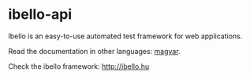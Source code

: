 # ibello-api
Ibello is an easy-to-use automated test framework for web applications.

Read the documentation in other languages: [magyar](README.hu.md).

Check the ibello framework: http://ibello.hu

